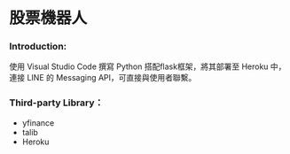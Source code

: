 # 股票機器人
### Introduction:
使用 Visual Studio Code 撰寫 Python 搭配flask框架，將其部署至 Heroku 中，連接 LINE 的 Messaging API，可直接與使用者聯繫。

### Third-party Library：
* yfinance
* talib
* Heroku

